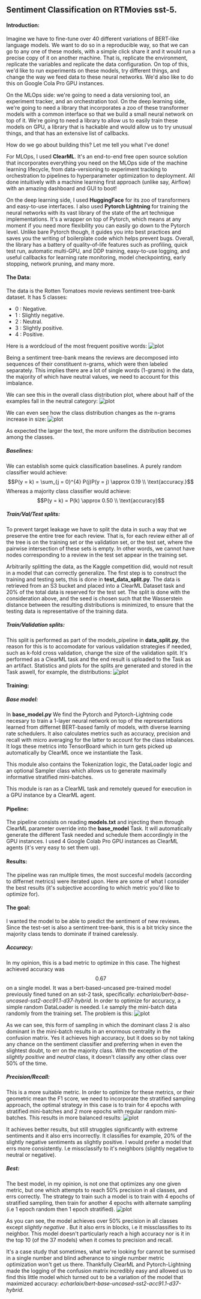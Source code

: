 ## Sentiment Classification on RTMovies sst-5. 

#### Introduction:

Imagine we have to fine-tune over 40 different variations of BERT-like language models. We want to do so in a reproducible way, so that we can go to any one of these models, with a simple click share it and it would run a precise copy of it on another machine. That is, replicate the environment, replicate the variables and replicate the data configuration. On top of this, we'd like to run experiments on these models, try different things, and change the way we feed data to these neural networks. We'd also like to do this on Google Cola Pro GPU instances. 

On the MLOps side: we're going to need a data versioning tool, an experiment tracker, and an orchestration tool. 
On the deep learning side, we're going to need a library that incorporates a zoo of these transformer models with a common interface so that we build a small neural network on top of it. We're going to need a library to allow us to easily train these models on GPU, a library that is hackable and would allow us to try unusual things, and that has an extensive list of callbacks.

How do we go about building this? Let me tell you what I've done!

For MLOps, I used **ClearML**. It's an end-to-end free open source solution that incorporates everything you need on the MLOps side of the machine learning lifecycle, from data-versioning to experiment tracking to orchestration to pipelines to hyperparameter optimization to deployment. All done intuitively with a machine learning first approach (unlike say, Airflow) with an amazing dashboard and GUI to boot!

On the deep learning side, I used **HuggingFace** for its zoo of transformers and easy-to-use interfaces. I also used **Pytorch Lightning** for training the neural networks with its vast library of the state of the art technique implementations. It's a wrapper on top of Pytorch, which means at any moment if you need more flexibility you can easily go down to the Pytorch level. Unlike bare Pytorch though, it guides you into best practices and saves you the writing of boilerplate code which helps prevent bugs. Overall, the library has a battery of quality-of-life features such as profiling, quick test run, automatic multi-GPU, and DDP training, easy-to-use logging, and useful callbacks for learning rate monitoring, model checkpointing, early stopping, network pruning, and many more.

#### The Data:
The data is the Rotten Tomatoes movie reviews sentiment tree-bank dataset. It has 5 classes:
 - 0 : Negative.
 - 1 : Slightly negative.
 - 2 : Neutral.
 - 3 : Slightly positive.
 - 4 : Positive.

Here is a wordcloud of the most frequent positive words:
![plot](./img/sentiment_4.png)

Being a sentiment tree-bank means the reviews are decomposed into sequences of their constituent n-grams, which were then labeled separately. This implies there are a lot of single words (1-grams) in the data, the majority of which have neutral values, we need to account for this imbalance.

We can see this in the overall class distribution plot, where about half of the examples fall in the neutral category:
![plot](./img/class_distribution.png)

We can even see how the class distribution changes as the n-grams increase in size:
![plot](./img/n_gram_dist.svg)

As expected the larger the text, the more uniform the distribution becomes among the classes.

##### Baselines:
We can establish some quick classification baselines. A purely random classifier would achieve:
$$P(y = k) = \sum_{j = 0}^{4} P(j)P(y = j) \approx 0.19 \\ \text{accuracy.}$$
Whereas a majority class classifier would achieve:
$$P(y = k) = P(k) \approx 0.50 \\ \text{accuracy}$$

##### Train/Val/Test splits:
To prevent target leakage we have to split the data in such a way that we preserve the entire tree for each review. That is, for each review either all of the tree is on the training set or the validation set, or the test set, where the pairwise intersection of these sets is empty. In other words, we cannot have nodes corresponding to a review in the test set appear in the training set.

Arbitrarily splitting the data, as the Kaggle competition did, would not result in a model that can correctly generalize.
The first step is to construct the training and testing sets, this is done in **test_data_split.py**. The data is retrieved from an S3 bucket and placed into a ClearML Dataset task and 20% of the total data is reserved for the test set. 
The split is done with the consideration above, and the seed is chosen such that the Wasserstein distance between the resulting distributions is minimized, to ensure that the testing data is representative of the training data.

##### Train/Validation splits:
This split is performed as part of the models_pipeline in **data_split.py**, the reason for this is to accomodate for various validation strategies if needed, such as k-fold cross validation, change the size of the validation split. It's performed as a ClearML task and the end result is uploaded to the Task as an artifact.
Statistics and plots for the splits are generated and stored in the Task aswell, for example, the distributions:
![plot](./img/data_splits.png)

#### Training:
##### Base model:
In **base_model.py** We find the Pytorch and Pytorch-Lightning code necesary to train a 1-layer neural network on top of the representations learned from differnet BERT-based family of models, with diverse learning rate schedulers. It also calculates metrics such as accuracy, precision and recall with micro averaging for the latter to account for the class inbalances. It logs these metrics into TensorBoard which in turn gets picked up automatically by ClearML once we instantiate the Task.

This module also contains the Tokenization logic, the DataLoader logic and an optional Sampler class which allows us to generate maximally informative stratified mini-batches.

This module is ran as a ClearML task and remotely queued for execution in a GPU instance by a ClearML agent.

#### Pipeline:
The pipeline consists on reading **models.txt** and injecting them through ClearML parameter override into the **base_model** Task. It will automatically generate the different Task needed and schedule them accordingly in the GPU instances.
I used 4 Google Colab Pro GPU instances as ClearML agents (it's very easy to set them up).

#### Results:
The pipeline was ran multiple times, the most succesful models (according to differnet metrics) were iterated upon. Here are some of what I consider the best results (it's subjective according to which metric you'd like to optimize for).

#### The goal:
I wanted the model to be able to predict the sentiment of new reviews. Since the test-set is also a sentiment tree-bank, this is a bit tricky since the majority class tends to dominate if trained carelessly.

##### Accuracy:
In my opinion, this is a bad metric to optimize in this case. The highest achieved accuracy was $$0.67$$ on a single model. It was a bert-based-uncased pre-trained model previously fined tuned on an sst-2 task, specifically: _echarlaix/bert-base-uncased-sst2-acc91.1-d37-hybrid_.
In order to optimize for accuracy, a simple random DataLoader is needed. I.e samply the mini-batch data randomly from the training set.
The problem is this:
![plot](./img/accuracy_model.png)

As we can see, this form of sampling in which the dominant class 2 is also dominant in the mini-batch results in an enormous centrality in the confusion matrix. Yes it achieves high accuracy, but it does so by not taking any chance on the sentiment classifier and preferring when in even the slightest doubt, to err on the majority class.
With the exception of the _slightly positive_ and _neutral_ class, it doesn't classify any other class over 50% of the time.

##### Precision/Recall:
This is a more suitable metric. In order to optimize for these metrics, or their geometric mean the F1 score, we need to incorporate the stratified sampling approach, the optimal strategy in this case is to train for 4 epochs with stratified mini-batches and 2 more epochs with regular random mini-batches. 
This results in more balanced results:
![plot](./img/precision_recall.png)

It achieves better results, but still struggles significantly with extreme sentiments and it also errs incorrectly. It classifies for example, 20% of the slightly negative sentiments as slightly positive.
I would prefer a model that errs more consistently. I.e missclassify to it's neighbors (slightly negative to neutral or negative).

##### Best:
The best model, in my opinion, is not one that optimizes any one given metric, but one which attempts to reach 50% precision in all classes, and errs correctly. The strategy to train such a model is to train with 4 epochs of stratified sampling, then train for another 4 epochs with alternate sampling (i.e 1 epoch random then 1 epoch stratified).
![plot](./img/best.png)

As you can see, the model achieves over 50% precision in all classes except _slightly negative_ . But it also errs in blocks, i.e it missclassifies to its neighbor.
This model doesn't particularly reach a high accuracy nor is it in the top 10 (of the 37 models) when it comes to precision and recall.

It's a case study that sometimes, what we're looking for cannot be surmised in a single number and blind adherance to single number metric optimization won't get us there.
Thankfully ClearML and Pytorch-Lightning made the logging of the confusion matrix incredibly easy and allowed us to find this little model which turned out to be a variation of the model that maximized accuracy: _echarlaix/bert-base-uncased-sst2-acc91.1-d37-hybrid_.

